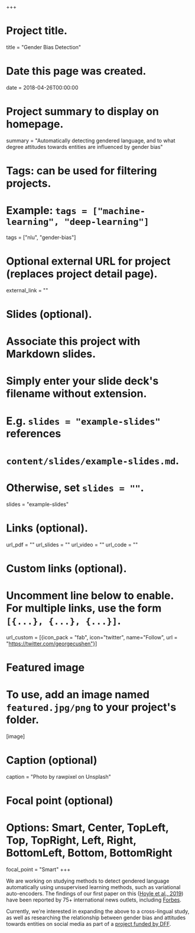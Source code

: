 +++
# Project title.
title = "Gender Bias Detection"

# Date this page was created.
date = 2018-04-26T00:00:00

# Project summary to display on homepage.
summary = "Automatically detecting gendered language, and to what degree attitudes towards entities are influenced by gender bias"

# Tags: can be used for filtering projects.
# Example: `tags = ["machine-learning", "deep-learning"]`
tags = ["nlu", "gender-bias"]

# Optional external URL for project (replaces project detail page).
external_link = ""

# Slides (optional).
#   Associate this project with Markdown slides.
#   Simply enter your slide deck's filename without extension.
#   E.g. `slides = "example-slides"` references 
#   `content/slides/example-slides.md`.
#   Otherwise, set `slides = ""`.
slides = "example-slides"

# Links (optional).
url_pdf = ""
url_slides = ""
url_video = ""
url_code = ""

# Custom links (optional).
#   Uncomment line below to enable. For multiple links, use the form `[{...}, {...}, {...}]`.
url_custom = [{icon_pack = "fab", icon="twitter", name="Follow", url = "https://twitter.com/georgecushen"}]

# Featured image
# To use, add an image named `featured.jpg/png` to your project's folder. 
[image]
  # Caption (optional)
  caption = "Photo by rawpixel on Unsplash"
  
  # Focal point (optional)
  # Options: Smart, Center, TopLeft, Top, TopRight, Left, Right, BottomLeft, Bottom, BottomRight
  focal_point = "Smart"
+++

We are working on studying methods to detect gendered language automatically using unsupervised learning methods, such as variational auto-encoders. The findings of our first paper on this (<a href="/publication/2019_acl_hoyle/">Hoyle et al., 2019</a>) have been reported by 75+ international news outlets, including <a href="https://www.forbes.com/sites/jessedamiani/2019/08/30/massive-machine-learning-study-demonstrates-gender-stereotyping-and-sexist-language-in-literature/">Forbes</a>.

Currently, we're interested in expanding the above to a cross-lingual study, as well as researching the relationship between gender bias and attitudes towards entities on social media as part of a <a href="https://dff.dk/en/grants/database?instrument:list=all&filed_method:list=all&period:list=all&set_language=en&SearchableText=gender-biased">project funded by DFF</a>.

